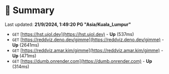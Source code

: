 # 📖 Summary
Last updated: **21/9/2024, 1:49:20 PG "Asia/Kuala_Lumpur"**

- `GET` [https://hst.ujol.dev](https://hst.ujol.dev) - **Up** (537ms)
- `GET` [https://reddviz.deno.dev/gimme](https://reddviz.deno.dev/gimme) - **Up** (2641ms)
- `GET` [https://reddviz.amar.kim/gimme](https://reddviz.amar.kim/gimme) - **Up** (471ms)
- `GET` [https://dumb.onrender.com](https://dumb.onrender.com) - **Up** (314ms)
